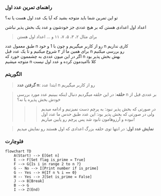 ### راهنمای تمرین عدد اول

تو این تمرین شما باید متوجه بشید که آیا یک عدد اول هست یا نه؟

اعداد اول اعدادی هستن که بر هیچ عددی جز خودشون و عدد یک بخش پذیر نباشن

> برای مثال ۲، ۳، ۵، ۷، ۱۱ و ... اعداد اول هستن

طبق معمول عدد n رو از کاربر میگیریم و چون با 1 و خود n کاری نداریم  
برای همین ما از ۲ شروع میکنیم و تا یک عدد قبل n رو بررسی میکنیم  
اگر در این میون عددی به چشممون خورد که n بهش بخش پذیر بود  
متوجه میشیم n کلا ناامیدمون کرده و عدد اول نیست

### الگوریتم

> **گرفتن عدد n**: ابتدا عدد n رو از کاربر میگیریم

> **حلقه**: در این حلقه میگردیم دنبال اینکه ببینیم عدد مورد بررسی n بر عددی قبل از خودش بخش پذیره یا نه؟
>
> > > در صورتی که بخش پذیر نبود: به پرچم دست نمیزنیم و ادامه میدیم  
> > > ولی در صورتی که بخش پذیر بود: این عدد طبق حدس ما عدد اول نبوده و آرزوهامون نابود شد پس پرچم رو پایین میاریم!

> **نمایش عدد اول**: در انتها توی حلقه بزرگ اعدادی که اول هستند رو نمایش میدیم

### فلوچارت

```mermaid
flowchart TD
    A(Start) --> E[Get n]
    E --> F[Set flag is_prime = True]
    F --> G{Is i in range 2 to n ?}
    G -- No --> I[Print number if is_prime]
    G -- Yes --> H{If n % i == 0}
    H -- Yes --> J[Set is_prime = False]
    J --> B[Break]
    B --> G
    I --> Z(End)
```
